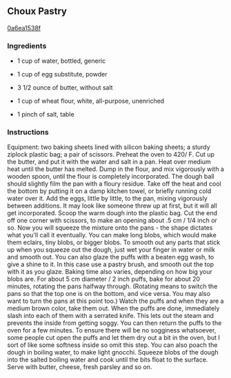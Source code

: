 ## Choux Pastry

[0a6ea1538f](http://www.food.com/recipe/choux-pastry-451668)

### Ingredients

 - 1 cup of water, bottled, generic

 - 1 cup of egg substitute, powder

 - 3 1/2 ounce of butter, without salt

 - 1 cup of wheat flour, white, all-purpose, unenriched

 - 1 pinch of salt, table

### Instructions

Equipment: two baking sheets lined with silicon baking sheets; a sturdy ziplock plastic bag; a pair of scissors. Preheat the oven to 420/ F. Cut up the butter, and put it with the water and salt in a pan. Heat over medium heat until the butter has melted. Dump in the flour, and mix vigorously with a wooden spoon, until the flour is completely incorporated. The dough ball should slightly film the pan with a floury residue. Take off the heat and cool the bottom by putting it on a damp kitchen towel, or briefly running cold water over it. Add the eggs, little by little, to the pan, mixing vigorously between additions. It may look like someone threw up at first, but it will all get incorporated. Scoop the warm dough into the plastic bag. Cut the end off one corner with scissors, to make an opening about .5 cm / 1/4 inch or so. Now you will squeeze the mixture onto the pans - the shape dictates what you'll call it eventually. You can make long blobs, which would make them eclairs, tiny blobs, or bigger blobs. To smooth out any parts that stick up when you squeeze out the dough, just wet your finger in water or milk and smooth out. You can also glaze the puffs with a beaten egg wash, to give a shine to it. In this case use a pastry brush, and smooth out the top with it as you glaze. Baking time also varies, depending on how big your blobs are. For about 5 cm diameter / 2 inch puffs, bake for about 20 minutes, rotating the pans halfway through. (Rotating means to switch the pans so that the top one is on the bottom, and vice versa. You may also want to turn the pans at this point too.) Watch the puffs and when they are a medium brown color, take them out. When the puffs are done, immediately slash into each of them with a serrated knife. This lets out the steam and prevents the inside from getting soggy. You can then return the puffs to the oven for a few minutes. To ensure there will be no sogginess whatsoever, some people cut open the puffs and let them dry out a bit in the oven, but I sort of like some softness inside so omit this step. You can also poach the dough in boiling water, to make light gnocchi. Squeeze blobs of the dough into the salted boiling water and cook until the bits float to the surface. Serve with butter, cheese, fresh parsley and so on.